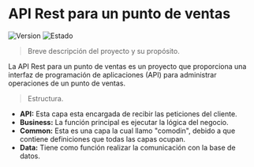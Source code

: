 # API Rest para un punto de ventas

![Version](https://img.shields.io/badge/Version-Alpha-blue)
![Estado](https://img.shields.io/badge/Estado-En%20desarrollo-yellow)

> Breve descripción del proyecto y su propósito.

La API Rest para un punto de ventas es un proyecto que proporciona una interfaz de programación de aplicaciones (API) para administrar operaciones de un punto de ventas.

> Estructura.

- **API:** Esta capa esta encargada de recibir las peticiones del cliente.
- **Business:** La función principal es ejecutar la lógica del negocio.
- **Common:** Esta es una capa la cual llamo "comodin", debido a que contiene definiciones que todas las capas ocupan.
- **Data:** Tiene como función realizar la comunicación con la base de datos.
